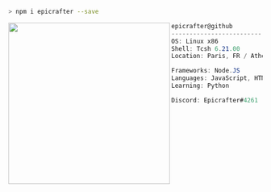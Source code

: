 <!--h1 align="center">Hi 👋, I'm Epicrafter.</§h1>

- 🔭 I'm currently working on [Xeno Discord Bot](https://github.com/Epicrafter/xeno-bot-discord)

- 🌱 I'm currently learning **Java**

#### Languages and Tools I work with
<p align="center">
<img src="https://img.shields.io/badge/VS%20Code-6c5ce7.svg?&style=for-the-badge&logo=visual-studio-code&logoColor=white" height="25"/>
<img src="https://img.shields.io/badge/javascript-6c5ce7.svg?&style=for-the-badge&logo=javascript&logoColor=white" height="25"/>
<img src="https://img.shields.io/badge/html-6c5ce7.svg?&style=for-the-badge&logo=html5&logoColor=white" height="25">
<img src="https://img.shields.io/badge/css-6c5ce7.svg?&style=for-the-badge&logo=css3&logoColor=white" height="25">
<img src="https://img.shields.io/badge/java-6c5ce7.svg?&style=for-the-badge&logo=java&logoColor=white" height="25"/>
<img src="https://img.shields.io/badge/discord-6c5ce7.svg?&style=for-the-badge&logo=discord&logoColor=white" height="25">
</p>

<div align="center">
    <i align="center">Follow me around the web:</i><br>

  <a target="_blank" href="https://discord.com/users/342333088573161472">Discord</a> ●
  <a target="_blank" href="https://www.instagram.com/brh.oscar/">Instagram</a> ●
  <a target="_blank" href="https://github.com/Epicrafter">Github</a> ●
  <a target="blank" href="https://open.spotify.com/user/epicrafter2005">Spotify</a>

</div>

<details>
<summary>My GitHub Statistics</summary><br>
<p align="center">
    <img align="center" src="https://github-readme-stats.vercel.app/api?username=Epicrafter&show_icons=true&theme=tokyonight">
</p>
</details>
<-->

```zsh
> npm i epicrafter --save
```

<img align="left" src="https://i.imgur.com/HWxOnw9.jpg" width="320" /> 

```csharp
epicrafter@github
-------------------------
OS: Linux x86
Shell: Tcsh 6.21.00
Location: Paris, FR / Athens, GR

Frameworks: Node.JS
Languages: JavaScript, HTML, CSS, Java
Learning: Python 

Discord: Epicrafter#4261
```